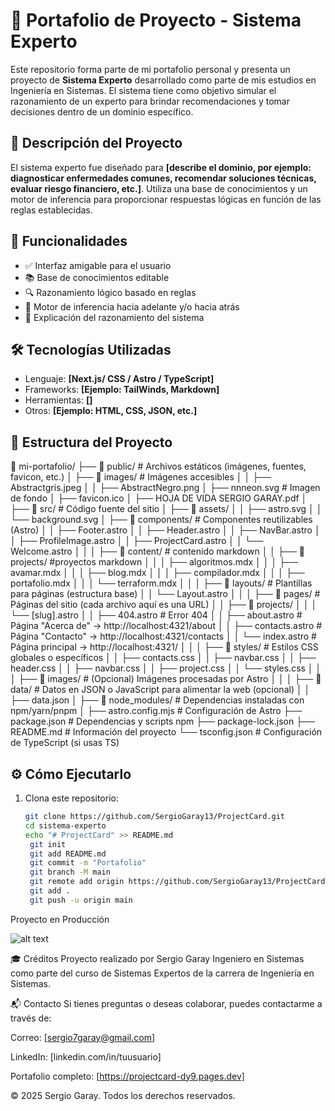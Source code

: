 # 🧠 Portafolio de Proyecto - Sistema Experto

Este repositorio forma parte de mi portafolio personal y presenta un proyecto de **Sistema Experto** desarrollado como parte de mis estudios en Ingeniería en Sistemas. El sistema tiene como objetivo simular el razonamiento de un experto para brindar recomendaciones y tomar decisiones dentro de un dominio específico.

## 📌 Descripción del Proyecto

El sistema experto fue diseñado para **[describe el dominio, por ejemplo: diagnosticar enfermedades comunes, recomendar soluciones técnicas, evaluar riesgo financiero, etc.]**. Utiliza una base de conocimientos y un motor de inferencia para proporcionar respuestas lógicas en función de las reglas establecidas.

## 🚀 Funcionalidades

- ✅ Interfaz amigable para el usuario
- 📚 Base de conocimientos editable
- 🔍 Razonamiento lógico basado en reglas
- 🧩 Motor de inferencia hacia adelante y/o hacia atrás
- 📝 Explicación del razonamiento del sistema

## 🛠️ Tecnologías Utilizadas

- Lenguaje: **[Next.js/ CSS / Astro / TypeScript]**
- Frameworks: **[Ejemplo: TailWinds, Markdown]**
- Herramientas: **[]**
- Otros: **[Ejemplo: HTML, CSS, JSON, etc.]**

## 📂 Estructura del Proyecto
📂 mi-portafolio/
├── 📂 public/          # Archivos estáticos (imágenes, fuentes, favicon, etc.)
│   ├── 📂 images/      # Imágenes accesibles
│   │   ├── Abstractgris.jpeg
│   │   ├── AbstractNegro.png
│   ├── nnneon.svg      # Imagen de fondo
│   ├── favicon.ico
│   ├── HOJA DE VIDA SERGIO GARAY.pdf
│
├── 📂 src/             # Código fuente del sitio
│   ├── 📂 assets/
│   │   ├── astro.svg
│   │   └── background.svg
│   ├── 📂 components/  # Componentes reutilizables (Astro)
│   │   ├── Footer.astro
│   │   ├── Header.astro
│   │   ├── NavBar.astro
│   │   ├── ProfileImage.astro
│   │   ├── ProjectCard.astro
│   │   └── Welcome.astro
│   │
│   ├── 📂 content/     # contenido markdown
│   │   ├── 📂 projects/    #proyectos markdown
│   │   │   ├── algoritmos.mdx
│   │   │   ├── avamar.mdx
│   │   │   ├── blog.mdx
│   │   │   ├── compilador.mdx
│   │   │   ├── portafolio.mdx
│   │   │   └── terraform.mdx
│   │
│   ├── 📂 layouts/     # Plantillas para páginas (estructura base)
│   │   └── Layout.astro
│   │
│   ├── 📂 pages/       # Páginas del sitio (cada archivo aquí es una URL)
│   │   ├── 📂 projects/
│   │   │   └── [slug].astro
│   │   ├── 404.astro # Error 404
│   │   ├── about.astro # Página "Acerca de" → http://localhost:4321/about
│   │   ├── contacts.astro # Página "Contacto" → http://localhost:4321/contacts
│   │   └── index.astro # Página principal → http://localhost:4321/
│   │
│   ├── 📂 styles/      # Estilos CSS globales o específicos
│   │   ├── contacts.css
│   │   ├── navbar.css
│   │   ├── header.css
│   │   ├── navbar.css
│   │   ├── project.css
│   │   └── styles.css
│   │
│   ├── 📂 images/      # (Opcional) Imágenes procesadas por Astro
│   │
│   ├── 📂 data/        # Datos en JSON o JavaScript para alimentar la web (opcional)
│   │   ├── data.json
│
├── 📂 node_modules/    # Dependencias instaladas con npm/yarn/pnpm
│
├── astro.config.mjs    # Configuración de Astro
├── package.json        # Dependencias y scripts npm
├── package-lock.json
├── README.md           # Información del proyecto
└── tsconfig.json       # Configuración de TypeScript (si usas TS)


## ⚙️ Cómo Ejecutarlo

1. Clona este repositorio:
   ```bash
   git clone https://github.com/SergioGaray13/ProjectCard.git
   cd sistema-experto
   echo "# ProjectCard" >> README.md
    git init
    git add README.md
    git commit -m "Portafolio"
    git branch -M main
    git remote add origin https://github.com/SergioGaray13/ProjectCard.git
    git add .
    git push -u origin main

Proyecto en Producción

![alt text](public/Proyecto.PNG "WebApp")

🎓 Créditos
Proyecto realizado por Sergio Garay Ingeniero en Sistemas como parte del curso de Sistemas Expertos de la carrera de Ingeniería en Sistemas.

📬 Contacto
Si tienes preguntas o deseas colaborar, puedes contactarme a través de:

Correo: [sergio7garay@gmail.com]

LinkedIn: [linkedin.com/in/tuusuario]

Portafolio completo: [https://projectcard-dy9.pages.dev]

© 2025 Sergio Garay. Todos los derechos reservados.
